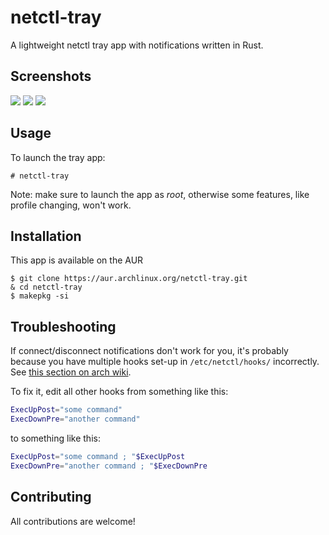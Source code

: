 # netctl-tray
A lightweight netctl tray app with notifications written in Rust.

## Screenshots

![](https://i.imgur.com/5PavZiO.png) ![](https://i.imgur.com/mwWpkA4.png) ![](https://i.imgur.com/yghZ4Gt.png)

## Usage

To launch the tray app:
```
# netctl-tray
```
Note: make sure to launch the app as *root*, otherwise some features, like profile changing, won't work.

## Installation

This app is available on the AUR
```
$ git clone https://aur.archlinux.org/netctl-tray.git
& cd netctl-tray
$ makepkg -si
```

## Troubleshooting

If connect/disconnect notifications don't work for you, it's probably because you have multiple hooks set-up in `/etc/netctl/hooks/` incorrectly.
See [this section on arch wiki](https://wiki.archlinux.org/index.php/Netctl#Hooks_don't_work).

To fix it, edit all other hooks from something like this:
```sh
ExecUpPost="some command"
ExecDownPre="another command"
```
to something like this:
```sh
ExecUpPost="some command ; "$ExecUpPost
ExecDownPre="another command ; "$ExecDownPre
```

## Contributing

All contributions are welcome!

